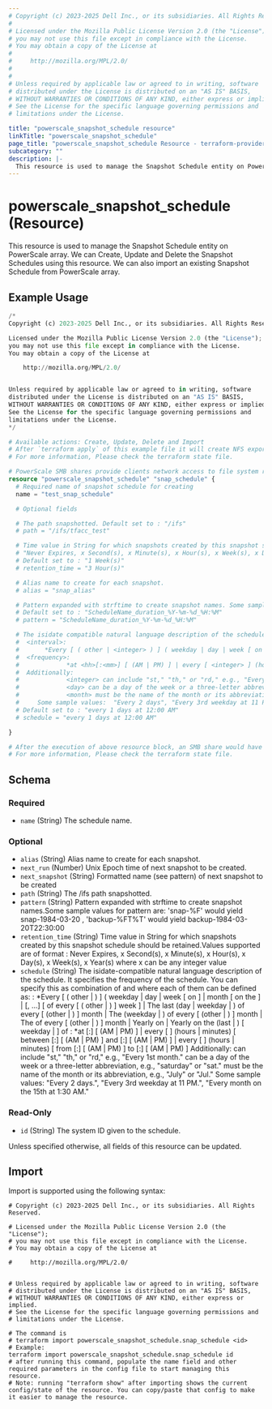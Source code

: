 ```yaml
---
# Copyright (c) 2023-2025 Dell Inc., or its subsidiaries. All Rights Reserved.
#
# Licensed under the Mozilla Public License Version 2.0 (the "License");
# you may not use this file except in compliance with the License.
# You may obtain a copy of the License at
#
#     http://mozilla.org/MPL/2.0/
#
#
# Unless required by applicable law or agreed to in writing, software
# distributed under the License is distributed on an "AS IS" BASIS,
# WITHOUT WARRANTIES OR CONDITIONS OF ANY KIND, either express or implied.
# See the License for the specific language governing permissions and
# limitations under the License.

title: "powerscale_snapshot_schedule resource"
linkTitle: "powerscale_snapshot_schedule"
page_title: "powerscale_snapshot_schedule Resource - terraform-provider-powerscale"
subcategory: ""
description: |-
  This resource is used to manage the Snapshot Schedule entity on PowerScale array. We can Create, Update and Delete the Snapshot Schedules using this resource. We can also import an existing Snapshot Schedule from PowerScale array.
---
```


# powerscale_snapshot_schedule (Resource)

This resource is used to manage the Snapshot Schedule entity on PowerScale array. We can Create, Update and Delete the Snapshot Schedules using this resource. We can also import an existing Snapshot Schedule from PowerScale array.


## Example Usage

```terraform
/*
Copyright (c) 2023-2025 Dell Inc., or its subsidiaries. All Rights Reserved.

Licensed under the Mozilla Public License Version 2.0 (the "License");
you may not use this file except in compliance with the License.
You may obtain a copy of the License at

    http://mozilla.org/MPL/2.0/


Unless required by applicable law or agreed to in writing, software
distributed under the License is distributed on an "AS IS" BASIS,
WITHOUT WARRANTIES OR CONDITIONS OF ANY KIND, either express or implied.
See the License for the specific language governing permissions and
limitations under the License.
*/

# Available actions: Create, Update, Delete and Import
# After `terraform apply` of this example file it will create NFS export on specified paths on the PowerScale Array.
# For more information, Please check the terraform state file.

# PowerScale SMB shares provide clients network access to file system resources on the cluster
resource "powerscale_snapshot_schedule" "snap_schedule" {
  # Required name of snapshot schedule for creating
  name = "test_snap_schedule"

  # Optional fields

  # The path snapshotted. Default set to : "/ifs"
  # path = "/ifs/tfacc_test"

  # Time value in String for which snapshots created by this snapshot schedule should be retained. Values supported are of format : 
  # "Never Expires, x Second(s), x Minute(s), x Hour(s), x Week(s), x Day(s), x Year(s) where x can be any integer value.
  # Default set to : "1 Week(s)"
  # retention_time = "3 Hour(s)" 

  # Alias name to create for each snapshot.
  # alias = "snap_alias"

  # Pattern expanded with strftime to create snapshot names. Some sample values for pattern are: 'snap-%F' would yield snap-1984-03-20 , 'backup-%FT%T' would yield backup-1984-03-20T22:30:00".
  # Default set to : "ScheduleName_duration_%Y-%m-%d_%H:%M"
  # pattern = "ScheduleName_duration_%Y-%m-%d_%H:%M"

  # The isidate compatible natural language description of the schedule.It specifies the frequency of the schedule.You can specify this as combination of <interval> and <frequency> where each of them can be defined as:  
  #  <interval>:
  # 	  *Every [ ( other | <integer> ) ] ( weekday | day | week [ on <day>] | month [ on the <integer> ] | <day>[, ...] [ of every [ ( other | <integer> ) ] week ] | The last (day | weekday | <day>) of every [ (other | <integer>) ] month | The <integer> (weekday | <day>) of every [ (other | <integer>) ] month | The <integer> of every [ (other | <integer>) ] month | Yearly on <month> <integer> | Yearly on the (last | <integer>) [ weekday | <day> ] of <month>
  #  <frequency>:
  # 			*at <hh>[:<mm>] [ (AM | PM) ] | every [ <integer> ] (hours | minutes) [ between <hh>[:<mm>] [ (AM | PM) ] and <hh>[:<mm>] [ (AM | PM) ] | every [ <integer> ] (hours | minutes) [ from <hh>[:<mm>] [ (AM | PM) ] to <hh>[:<mm>] [ (AM | PM) ]
  #  Additionally:
  # 			<integer> can include "st," "th," or "rd," e.g., "Every 1st month."
  # 			<day> can be a day of the week or a three-letter abbreviation, e.g., "saturday" or "sat."
  # 			<month> must be the name of the month or its abbreviation, e.g., "July" or "Jul."
  # 	Some sample values:  "Every 2 days", "Every 3rd weekday at 11 PM", "Every month on the 15th at 1:30 AM"`
  # Default set to : "every 1 days at 12:00 AM"
  # schedule = "every 1 days at 12:00 AM"

}

# After the execution of above resource block, an SMB share would have been created on the PowerScale array.
# For more information, Please check the terraform state file.
```

<!-- schema generated by tfplugindocs -->
## Schema

### Required

- `name` (String) The schedule name.

### Optional

- `alias` (String) Alias name to create for each snapshot.
- `next_run` (Number) Unix Epoch time of next snapshot to be created.
- `next_snapshot` (String) Formatted name (see pattern) of next snapshot to be created
- `path` (String) The /ifs path snapshotted.
- `pattern` (String) Pattern expanded with strftime to create snapshot names.Some sample values for pattern are: 'snap-%F' would yield snap-1984-03-20 , 'backup-%FT%T' would yield backup-1984-03-20T22:30:00
- `retention_time` (String) Time value in String for which snapshots created by this snapshot schedule should be retained.Values supported are of format : Never Expires, x Second(s), x Minute(s), x Hour(s), x Day(s), x Week(s), x Year(s) where x can be any integer value
- `schedule` (String) The isidate-compatible natural language description of the schedule. It specifies the frequency of the schedule. You can specify this as combination of <interval> and <frequency> where each of them can be defined as: 
				<interval>:
					*Every [ ( other | <integer> ) ] ( weekday | day | week [ on <day>] | month [ on the <integer> ] | <day>[, ...] [ of every [ ( other | <integer> ) ] week ] | The last (day | weekday | <day>) of every [ (other | <integer>) ] month | The <integer> (weekday | <day>) of every [ (other | <integer>) ] month | The <integer> of every [ (other | <integer>) ] month | Yearly on <month> <integer> | Yearly on the (last | <integer>) [ weekday | <day> ] of <month>
				<frequency>:
					*at <hh>[:<mm>] [ (AM | PM) ] | every [ <integer> ] (hours | minutes) [ between <hh>[:<mm>] [ (AM | PM) ] and <hh>[:<mm>] [ (AM | PM) ] | every [ <integer> ] (hours | minutes) [ from <hh>[:<mm>] [ (AM | PM) ] to <hh>[:<mm>] [ (AM | PM) ]
				Additionally:
					<integer> can include "st," "th," or "rd," e.g., "Every 1st month."
					<day> can be a day of the week or a three-letter abbreviation, e.g., "saturday" or "sat."
					<month> must be the name of the month or its abbreviation, e.g., "July" or "Jul."
				Some sample values:  "Every 2 days.", "Every 3rd weekday at 11 PM.", "Every month on the 15th at 1:30 AM."

### Read-Only

- `id` (String) The system ID given to the schedule.

Unless specified otherwise, all fields of this resource can be updated.

## Import

Import is supported using the following syntax:

```shell
# Copyright (c) 2023-2025 Dell Inc., or its subsidiaries. All Rights Reserved.

# Licensed under the Mozilla Public License Version 2.0 (the "License");
# you may not use this file except in compliance with the License.
# You may obtain a copy of the License at

#     http://mozilla.org/MPL/2.0/


# Unless required by applicable law or agreed to in writing, software
# distributed under the License is distributed on an "AS IS" BASIS,
# WITHOUT WARRANTIES OR CONDITIONS OF ANY KIND, either express or implied.
# See the License for the specific language governing permissions and
# limitations under the License.

# The command is
# terraform import powerscale_snapshot_schedule.snap_schedule <id>
# Example:
terraform import powerscale_snapshot_schedule.snap_schedule id
# after running this command, populate the name field and other required parameters in the config file to start managing this resource.
# Note: running "terraform show" after importing shows the current config/state of the resource. You can copy/paste that config to make it easier to manage the resource.
```